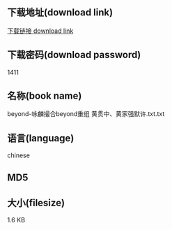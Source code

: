## 下载地址(download link)
[下载链接 download link](https://voluble-croquembouche-d321dc.netlify.app/?s=beyond-%E5%92%8F%E9%BA%9F%E6%92%AE%E5%90%88beyond%E9%87%8D%E7%BB%84+%E9%BB%84%E8%B4%AF%E4%B8%AD%E3%80%81%E9%BB%84%E5%AE%B6%E5%BC%BA%E9%BB%98%E8%AE%B8.txt)

## 下载密码(download password)
1411

## 名称(book name)
beyond-咏麟撮合beyond重组 黄贯中、黄家强默许.txt.txt

## 语言(language)
chinese

## MD5


## 大小(filesize)
1.6 KB

